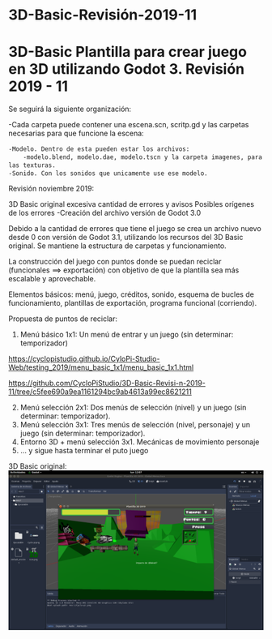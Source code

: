 # 3D-Basic-Revisión-2019-11
# 3D-Basic  Plantilla para crear juego en 3D utilizando Godot 3.   Revisión 2019 - 11

Se seguirá la siguiente organización:

-Cada carpeta puede contener una escena.scn, scritp.gd y las carpetas necesarias para que funcione la escena:

    -Modelo. Dentro de esta pueden estar los archivos:
        -modelo.blend, modelo.dae, modelo.tscn y la carpeta imagenes, para las texturas.
    -Sonido. Con los sonidos que unicamente use ese modelo.

Revisión noviembre 2019:

3D Basic original excesiva cantidad de errores y avisos
Posibles orígenes de los errores 
-Creación del archivo versión de Godot 3.0

Debido a la cantidad de errores que tiene el juego se crea un archivo nuevo desde 0 con versión de Godot 3.1, utilizando los recursos del 3D Basic original. Se mantiene la estructura de carpetas y funcionamiento.

La construcción del juego con puntos donde se puedan reciclar (funcionales ==> exportación) con objetivo de que la plantilla sea más escalable y aprovechable.

Elementos básicos: menú, juego, créditos, sonido, esquema de bucles de funcionamiento, plantillas de exportación, programa funcional (corriendo).

Propuesta de puntos de reciclar:
1. Menú básico 1x1: Un menú de entrar y un juego (sin determinar: temporizador)

https://cyclopistudio.github.io/CyloPi-Studio-Web/testing_2019/menu_basic_1x1/menu_basic_1x1.html

https://github.com/CycloPiStudio/3D-Basic-Revisi-n-2019-11/tree/c5fee690a9ea1161294bc9ab4613a99ec8621211

2. Menú selección 2x1: Dos menús de selección (nivel) y un juego (sin determinar: temporizador).
3. Menú selección 3x1: Tres menús de selección (nivel, personaje) y un juego (sin determinar: temporizador).
4. Entorno 3D + menú selección 3x1. Mecánicas de movimiento personaje
5. ... y sigue hasta terminar el puto juego


3D Basic original:
<img src="https://github.com/CycloPiStudio/3D-Basic/blob/master/Imagenes/Captura%20juego%201.png" />
